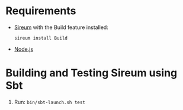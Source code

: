 Requirements
============

* [Sireum](http://sireum.org) with the Build feature installed:

  `sireum install Build`

* [Node.js](https://nodejs.org)


Building and Testing Sireum using Sbt
=====================================

1. Run: `bin/sbt-launch.sh test`
